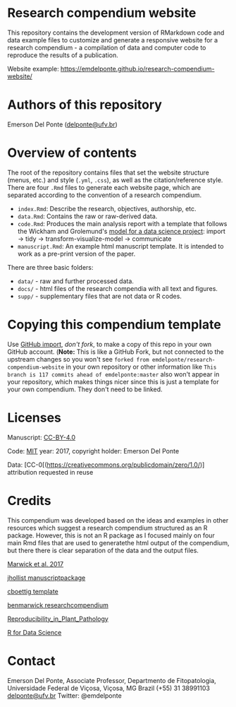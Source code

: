 # Research compendium website

This repository contains the development version of RMarkdown code and data example files to customize and generate a responsive website for a research compendium - a compilation of data and computer code to reproduce the results of a publication.

Website example: https://emdelponte.github.io/research-compendium-website/

# Authors of this repository

Emerson Del Ponte (delponte@ufv.br)

# Overview of contents

The root of the repository contains files that set the website structure (menus, etc.) and style  (`.yml`, `.css`), as well as the citation/reference style. There are four `.Rmd` files to generate each website page, which are separated according to the convention of a research compendium.

- `index.Rmd`: Describe the research, objectives, authorship, etc.
- `data.Rmd`: Contains the raw or raw-derived data.
- `code.Rmd`: Produces the main analysis report with a template that follows the Wickham and Grolemund's [model for a data science project](http://r4ds.had.co.nz/introduction.html):  import -> tidy -> transform-visualize-model -> communicate 
- `manuscript.Rmd`: An example html manuscript template. It is intended to work as a pre-print version of the paper. 

There are three basic folders:

- `data/` - raw and further processed data.
- `docs/` - html files of the research compendia with all text and figures.
- `supp/` - supplementary files that are not data or R codes.

# Copying this compendium template

Use [GitHub import](https://github.com/new/import), *don't fork*, to make a copy of this repo in your own GitHub account. (**Note:** This is like a GitHub Fork, but not connected to the upstream changes so you won't see `forked from emdelponte/research-compendium-website` in your own repository or other information like `This branch is 117 commits ahead of emdelponte:master` also won't appear in your repository, which makes things nicer since this is just a template for your own compendium. They don't need to be linked.

# Licenses

Manuscript: [CC-BY-4.0](https://creativecommons.org/licenses/by/4.0/)

Code: [MIT](https://opensource.org/licenses/MIT) year: 2017, copyright holder: Emerson Del Ponte

Data: [CC-0[(https://creativecommons.org/publicdomain/zero/1.0/)] attribution requested in reuse

# Credits

This compendium was developed based on the ideas and examples in other resources which suggest a research compendium structured as an R package. However, this is not an R package as I focused mainly on four main Rmd files that are used to generatethe html output of the compendium, but there there is clear separation of the data and the output files.

[Marwick et al. 2017](https://doi.org/10.7287/peerj.preprints.3192v1)

[jhollist manuscriptpackage](https://github.com/jhollist/manuscriptPackage)

[cboettig template](https://github.com/cboettig/template)

[benmarwick researchcompendium](https://github.com/benmarwick/researchcompendium)

[Reproducibility_in_Plant_Pathology](Reproducibility_in_Plant_Pathology)

[R for Data Science](http://r4ds.had.co.nz/)

# Contact

Emerson Del Ponte, Associate Professor, Departmento de Fitopatologia, Universidade Federal de Viçosa, Viçosa, MG Brazil
(+55) 31 38991103 
delponte@ufv.br
Twitter: @emdelponte

